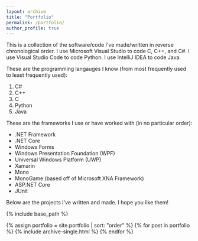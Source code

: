 ```yaml
---
layout: archive
title: "Portfolio"
permalink: /portfolio/
author_profile: true
---
```

This is a collection of the software/code I've made/written in reverse chronological order. I use Microsoft Visual Studio to code C, C++, and C#. I use Visual Studio Code to code Python. I use IntelliJ IDEA to code Java.

These are the programming langauges I know (from most frequently used to least frequently used):
1. C#
2. C++
3. C
4. Python
5. Java

These are the frameworks I use or have worked with (in no particular order):
- .NET Framework
- .NET Core
- Windows Forms
- Windows Presentation Foundation (WPF)
- Universal Windows Platform (UWP)
- Xamarin
- Mono
- MonoGame (based off of Microsoft XNA Framework)
- ASP.NET Core
- JUnit

Below are the projects I've written and made. I hope you like them!

{% include base_path %}

{% assign portfolio = site.portfolio | sort: "order" %}
{% for post in portfolio %}
  {% include archive-single.html %}
{% endfor %}

